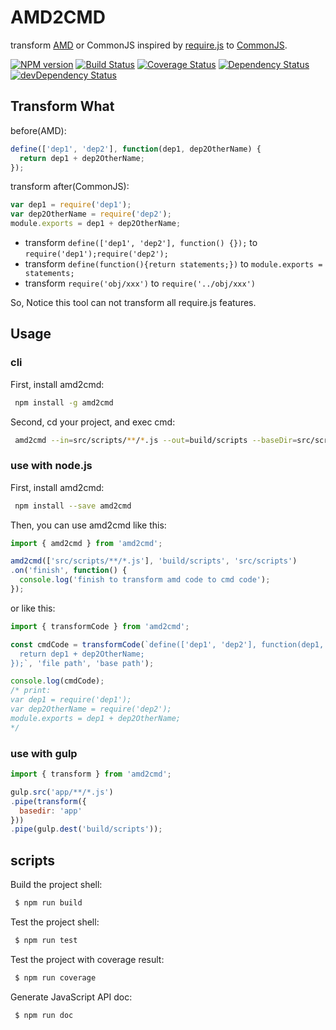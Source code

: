 # AMD2CMD

transform [AMD](https://github.com/amdjs/amdjs-api/wiki/AMD) or CommonJS inspired by [require.js](http://requirejs.org/) to [CommonJS](http://www.commonjs.org/).

[![NPM version][npm-image]][npm-url]
[![Build Status][travis-image]][travis-url]
[![Coverage Status][coveralls-image]][coveralls-url]
[![Dependency Status][depstat-image]][depstat-url]
[![devDependency Status][devdepstat-image]][devdepstat-url]

## Transform What

before(AMD):

```js
define(['dep1', 'dep2'], function(dep1, dep2OtherName) {
  return dep1 + dep2OtherName;
});
```

transform after(CommonJS):

```js
var dep1 = require('dep1');
var dep2OtherName = require('dep2');
module.exports = dep1 + dep2OtherName;
```

* transform `define(['dep1', 'dep2'], function() {});` to `require('dep1');require('dep2');`
* transform `define(function(){return statements;})` to `module.exports = statements;`
* transform `require('obj/xxx')` to `require('../obj/xxx')`

So, Notice this tool can not transform all require.js features.

## Usage

### cli

First, install amd2cmd:

```bash
 npm install -g amd2cmd
```

Second, cd your project, and exec cmd:

```bash
 amd2cmd --in=src/scripts/**/*.js --out=build/scripts --baseDir=src/scripts
```

### use with node.js

First, install amd2cmd:

```bash
 npm install --save amd2cmd
```

Then, you can use amd2cmd like this:

```js
import { amd2cmd } from 'amd2cmd';

amd2cmd(['src/scripts/**/*.js'], 'build/scripts', 'src/scripts')
.on('finish', function() {
  console.log('finish to transform amd code to cmd code');
});
```

or like this:

```js
import { transformCode } from 'amd2cmd';

const cmdCode = transformCode(`define(['dep1', 'dep2'], function(dep1, dep2OtherName) {
  return dep1 + dep2OtherName;
});`, 'file path', 'base path');

console.log(cmdCode);
/* print:
var dep1 = require('dep1');
var dep2OtherName = require('dep2');
module.exports = dep1 + dep2OtherName;
*/
```

### use with gulp

```js
import { transform } from 'amd2cmd';

gulp.src('app/**/*.js')
.pipe(transform({
  basedir: 'app'
}))
.pipe(gulp.dest('build/scripts'));
```

## scripts

Build the project shell:

```bash
 $ npm run build
```

Test the project shell:

```bash
 $ npm run test
```

Test the project with coverage result:

```bash
 $ npm run coverage
```

Generate JavaScript API doc:

```bash
 $ npm run doc
```

[npm-image]: https://badge.fury.io/js/amd2cmd.svg
[npm-url]: https://npmjs.org/package/amd2cmd
[travis-image]: https://travis-ci.org/sinolz/amd2cmd.svg?branch=master
[travis-url]: https://travis-ci.org/sinolz/amd2cmd
[coveralls-image]: https://coveralls.io/repos/github/sinolz/amd2cmd/badge.svg?branch=master
[coveralls-url]: https://coveralls.io/github/sinolz/amd2cmd?branch=master

[depstat-url]: https://david-dm.org/sinolz/amd2cmd
[depstat-image]: https://img.shields.io/david/sinolz/amd2cmd/master.svg?style=flat-square
[devdepstat-image]: https://david-dm.org/sinolz/amd2cmd/dev-status.svg
[devdepstat-url]: https://david-dm.org/sinolz/amd2cmd#info=devDependencies
